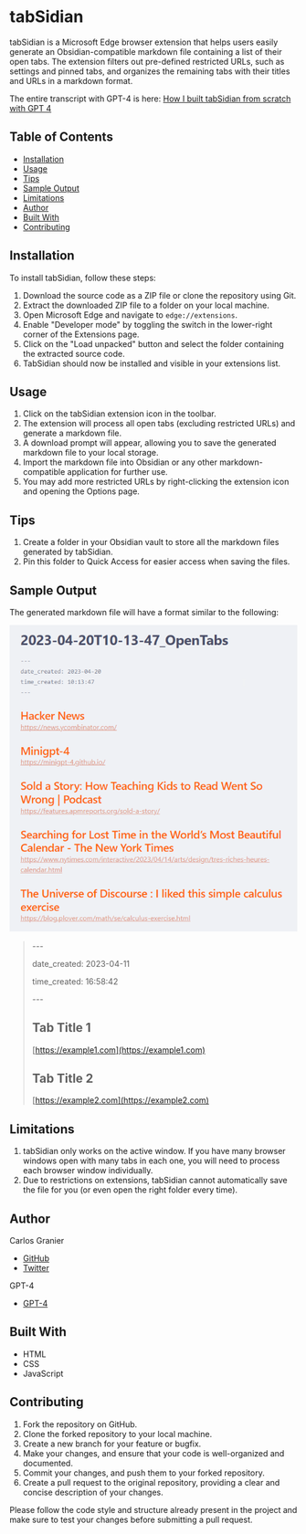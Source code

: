 # tabSidian

tabSidian is a Microsoft Edge browser extension that helps users easily generate an Obsidian-compatible markdown file containing a list of their open tabs. The extension filters out pre-defined restricted URLs, such as settings and pinned tabs, and organizes the remaining tabs with their titles and URLs in a markdown format.

The entire transcript with GPT-4 is here: [How I built tabSidian from scratch with GPT 4](https://github.com/cgranier/tabSidian/wiki/How-I-built-tabSidian-from-scratch-with-GPT-4)


## Table of Contents

- [Installation](#installation)
- [Usage](#usage)
- [Tips](#tips)
- [Sample Output](#sample-output)
- [Limitations](#limitations)
- [Author](#author)
- [Built With](#built-with)
- [Contributing](#contributing)

## Installation

To install tabSidian, follow these steps:

1. Download the source code as a ZIP file or clone the repository using Git.
2. Extract the downloaded ZIP file to a folder on your local machine.
3. Open Microsoft Edge and navigate to `edge://extensions`.
4. Enable "Developer mode" by toggling the switch in the lower-right corner of the Extensions page.
5. Click on the "Load unpacked" button and select the folder containing the extracted source code.
6. TabSidian should now be installed and visible in your extensions list.

## Usage

1. Click on the tabSidian extension icon in the toolbar.
2. The extension will process all open tabs (excluding restricted URLs) and generate a markdown file.
3. A download prompt will appear, allowing you to save the generated markdown file to your local storage.
4. Import the markdown file into Obsidian or any other markdown-compatible application for further use.
5. You may add more restricted URLs by right-clicking the extension icon and opening the Options page.

## Tips

1. Create a folder in your Obsidian vault to store all the markdown files generated by tabSidian.
2. Pin this folder to Quick Access for easier access when saving the files.

## Sample Output

The generated markdown file will have a format similar to the following:

![](sample-output.png)

>\---
>
>date_created: 2023-04-11
>
>time_created: 16:58:42
>
>\---
>
>## Tab Title 1
>[https://example1.com](https://example1.com)
>
>## Tab Title 2
>[https://example2.com](https://example2.com)
>

## Limitations

1. tabSidian only works on the active window. If you have many browser windows open with many tabs in each one, you will need to process each browser window individually.
2. Due to restrictions on extensions, tabSidian cannot automatically save the file for you (or even open the right folder every time).

## Author

Carlos Granier
- [GitHub](https://github.com/cgranier)
- [Twitter](https://twitter.com/cgranier)

GPT-4
- [GPT-4](https://chat.openai.com/)

## Built With

- HTML
- CSS
- JavaScript

## Contributing

1. Fork the repository on GitHub.
2. Clone the forked repository to your local machine.
3. Create a new branch for your feature or bugfix.
4. Make your changes, and ensure that your code is well-organized and documented.
5. Commit your changes, and push them to your forked repository.
6. Create a pull request to the original repository, providing a clear and concise description of your changes.

Please follow the code style and structure already present in the project and make sure to test your changes before submitting a pull request.
